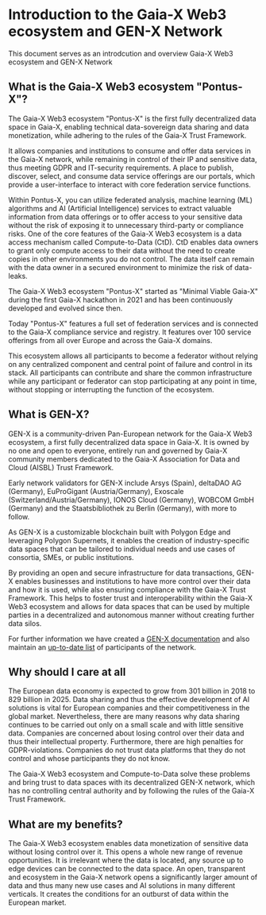 # Introduction to the Gaia-X Web3 ecosystem and GEN-X Network
This document serves as an introdcution and overview Gaia-X Web3 ecosystem and GEN-X Network


## What is the Gaia-X Web3 ecosystem "Pontus-X"?


The Gaia-X Web3 ecosystem "Pontus-X" is the first fully decentralized data space in Gaia-X, enabling technical data-sovereign data sharing and data monetization, while adhering to the rules of the Gaia-X Trust Framework.

It allows companies and institutions to consume and offer data services in the Gaia-X network, while remaining in control of their IP and sensitive data, thus meeting GDPR and IT-security requirements. A place to publish, discover, select, and consume data service offerings are our portals, which provide a user-interface to interact with core federation service functions.

Within Pontus-X, you can utilize federated analysis, machine learning (ML) algorithms and AI (Artificial Intelligence) services to extract valuable information from data offerings or to offer access to your sensitive data without the risk of exposing it to unnecessary third-party or compliance risks. One of the core features of the Gaia-X Web3 ecosystem is a data access mechanism called Compute-to-Data (CtD). CtD enables data owners to grant only compute access to their data without the need to create copies in other environments you do not control. The data itself can remain with the data owner in a secured environment to minimize the risk of data-leaks.

The Gaia-X Web3 ecosystem "Pontus-X" started as "Minimal Viable Gaia-X" during the first Gaia-X hackathon in 2021 and has been continuously developed and evolved since then.

Today "Pontus-X" features a full set of federation services and is connected to the Gaia-X compliance service and registry. It features over 100 service offerings from all over Europe and across the Gaia-X domains.

This ecosystem allows all participants to become a federator without relying on any centralized component and central point of failure and control in its stack. All participants can contribute and share the common infrastructure while any participant or federator can stop participating at any point in time, without stopping or interrupting the function of the ecosystem.

## What is GEN-X?

GEN-X is a community-driven Pan-European network for the Gaia-X Web3 ecosystem, a first fully decentralized data space in Gaia-X. It is owned by no one and open to everyone, entirely run and governed by Gaia-X community members dedicated to the Gaia-X Association for Data and Cloud (AISBL) Trust Framework.

Early network validators for GEN-X include Arsys (Spain), deltaDAO AG (Germany), EuProGigant (Austria/Germany), Exoscale (Switzerland/Austria/Germany), IONOS Cloud (Germany), WOBCOM GmbH (Germany) and the Staatsbibliothek zu Berlin (Germany), with more to follow.


As GEN-X is a customizable blockchain built with Polygon Edge and leveraging Polygon Supernets, it enables the creation of industry-specific data spaces that can be tailored to individual needs and use cases of consortia, SMEs, or public institutions.

By providing an open and secure infrastructure for data transactions, GEN-X enables businesses and institutions to have more control over their data and how it is used, while also ensuring compliance with the Gaia-X Trust Framework. This helps to foster trust and interoperability within the Gaia-X Web3 ecosystem and allows for data spaces that can be used by multiple parties in a decentralized and autonomous manner without creating further data silos.

For further information we have created a [GEN-X documentation](https://docs.genx.minimal-gaia-x.eu/docs/intro/) and also maintain an [up-to-date list](https://docs.genx.minimal-gaia-x.eu/docs/Community/participants) of participants of the network.

## Why should I care at all

The European data economy is expected to grow from 301 billion in 2018 to 829 billion in 2025. Data sharing and thus the effective development of AI solutions is vital for European companies and their competitiveness in the global market. Nevertheless, there are many reasons why data sharing continues to be carried out only on a small scale and with little sensitive data. Companies are concerned about losing control over their data and thus their intellectual property. Furthermore, there are high penalties for GDPR-violations. Companies do not trust data platforms that they do not control and whose participants they do not know.

The Gaia-X Web3 ecosystem and Compute-to-Data solve these problems and bring trust to data spaces with its decentralized GEN-X network, which has no controlling central authority and by following the rules of the Gaia-X Trust Framework.

## What are my benefits?

The Gaia-X Web3 ecosystem enables data monetization of sensitive data without losing control over it. This opens a whole new range of revenue opportunities. It is irrelevant where the data is located, any source up to edge devices can be connected to the data space. An open, transparent and ecosystem in the Gaia-X network opens a significantly larger amount of data and thus many new use cases and AI solutions in many different verticals. It creates the conditions for an outburst of data within the European market.